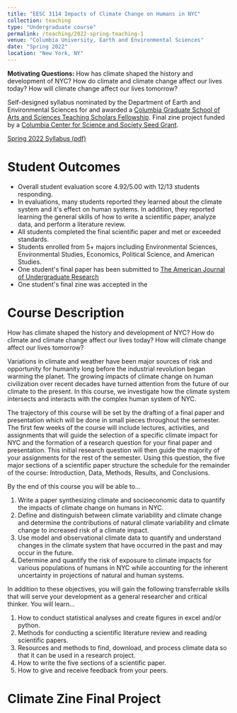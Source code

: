```yaml
---
title: "EESC 3114 Impacts of Climate Change on Humans in NYC"
collection: teaching
type: "Undergraduate course"
permalink: /teaching/2022-spring-teaching-1
venue: "Columbia University, Earth and Environmental Sciences"
date: "Spring 2022"
location: "New York, NY"
---
```


**Motivating Questions:** How has climate shaped the history and development of NYC? How do climate and climate change affect our lives today? How will climate change affect our lives tomorrow?

Self-designed syllabus nominated by the Department of Earth and Environmental Sciences for and awarded a [Columbia Graduate School of Arts and Sciences Teaching Scholars Fellowship](https://www.gsas.columbia.edu/content/gsas-teaching-scholars-program). Final zine project funded by a [Columbia Center for Science and Society Seed Grant](https://scienceandsociety.columbia.edu/content/2022-seed-grants).

[Spring 2022 Syllabus (pdf)](./files/EESC3114Syllabus.pdf)

Student Outcomes
======
* Overall student evaluation score 4.92/5.00 with 12/13 students responding.
* In evaluations, many students reported they learned about the climate system and it's effect on human systems. In addition, they reported learning the general skills of how to write a scientific paper, analyze data, and perform a literature review.
* All students completed the final scientific paper and met or exceeded standards.
* Students enrolled from 5+ majors including Environmental Sciences, Environmental Studies, Economics, Political Science, and American Studies.
* One student's final paper has been submitted to [The American Journal of Undergraduate Research](http://www.ajuronline.org/)
* One student's final zine was accepted in the 

Course Description
======
How has climate shaped the history and development of NYC? How do climate and climate change affect our lives today? How will climate change affect our lives tomorrow?

Variations in climate and weather have been major sources of risk and opportunity for humanity long before the industrial revolution began warming the planet. The growing impacts of climate change on human civilization over recent decades have turned attention from the future of our climate to the present. In this course, we investigate how the climate system intersects and interacts with the complex human system of NYC.

The trajectory of this course will be set by the drafting of a final paper and presentation which will be done in small pieces throughout the semester. The first few weeks of the course will include lectures, activities, and assignments that will guide the selection of a specific climate impact for NYC and the formation of a research question for your final paper and presentation. This initial research question will then guide the majority of your assignments for the rest of the semester. Using this question, the five major sections of a scientific paper structure the schedule for the remainder of the course: Introduction, Data, Methods, Results, and Conclusions. 

By the end of this course you will be able to...
1. Write a paper synthesizing climate and socioeconomic data to quantify the impacts of climate change on humans in NYC.
2. Define and distinguish between climate variability and climate change and determine the contributions of natural climate variability and climate change to increased risk of a climate impact.
3. Use model and observational climate data to quantify and understand changes in the climate system that have occurred in the past and may occur in the future.
4. Determine and quantify the risk of exposure to climate impacts for various populations of humans in NYC while accounting for the inherent uncertainty in projections of natural and human systems.


In addition to these objectives, you will gain the following transferrable skills that will serve your development as a general researcher and critical thinker. You will learn...
1. How to conduct statistical analyses and create figures in excel and/or python.
2. Methods for conducting a scientific literature review and reading scientific papers.
3. Resources and methods to find, download, and process climate data so that it can be used in a research project.
4. How to write the five sections of a scientific paper.
5. How to give and receive feedback from your peers.

Climate Zine Final Project
======


